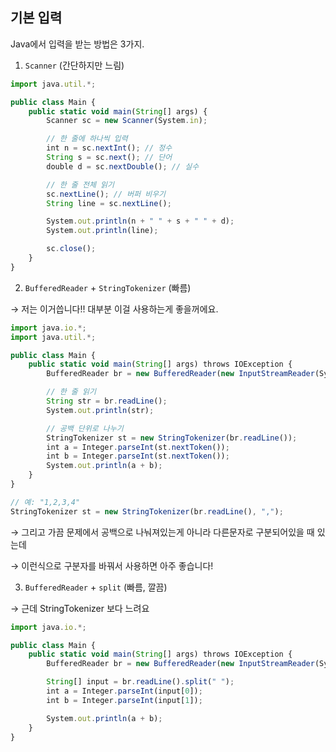 
## **기본 입력**

Java에서 입력을 받는 방법은 3가지.

1. `Scanner` (간단하지만 느림)

```jsx
import java.util.*;

public class Main {
    public static void main(String[] args) {
        Scanner sc = new Scanner(System.in);

        // 한 줄에 하나씩 입력
        int n = sc.nextInt(); // 정수
        String s = sc.next(); // 단어
        double d = sc.nextDouble(); // 실수

        // 한 줄 전체 읽기
        sc.nextLine(); // 버퍼 비우기
        String line = sc.nextLine();

        System.out.println(n + " " + s + " " + d);
        System.out.println(line);

        sc.close();
    }
}
```

2. `BufferedReader` + `StringTokenizer` (빠름)

→ 저는 이거씁니다!! 대부분 이걸 사용하는게 좋을꺼에요.

```jsx
import java.io.*;
import java.util.*;

public class Main {
    public static void main(String[] args) throws IOException {
        BufferedReader br = new BufferedReader(new InputStreamReader(System.in));

        // 한 줄 읽기
        String str = br.readLine();
        System.out.println(str);

        // 공백 단위로 나누기
        StringTokenizer st = new StringTokenizer(br.readLine());
        int a = Integer.parseInt(st.nextToken());
        int b = Integer.parseInt(st.nextToken());
        System.out.println(a + b);
    }
}

```

```jsx
// 예: "1,2,3,4"
StringTokenizer st = new StringTokenizer(br.readLine(), ",");
```

→ 그리고 가끔 문제에서 공백으로 나눠져있는게 아니라 다른문자로 구분되어있을 때 있는데

→ 이런식으로 구분자를 바꿔서 사용하면 아주 좋습니다!

3. `BufferedReader` + `split` (빠름, 깔끔)

→ 근데 StringTokenizer 보다 느려요

```jsx
import java.io.*;

public class Main {
    public static void main(String[] args) throws IOException {
        BufferedReader br = new BufferedReader(new InputStreamReader(System.in));

        String[] input = br.readLine().split(" ");
        int a = Integer.parseInt(input[0]);
        int b = Integer.parseInt(input[1]);

        System.out.println(a + b);
    }
}
```